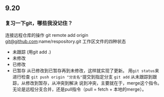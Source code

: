## 9.20
### 复习一下git，哪些我没记住？
连接远程仓库的操作
git remote add origin git@github.com:name/respository.git
工作区文件的四种状态
- 未跟踪 (用git add .)
- 未修改
- 已修改
- 已暂存
从已修改到已暂存再到未修改，这样就实现了更新。
用`git status`来进行检查
`git push origin "分支名"`提交到指定分支
`git add` 从未跟踪到跟踪，从修改到暂存，从冲突到解决
说到冲突，主要就在于，merge这个指令。无论是远程分支合并，还是pull指令（pull = fetch + 本地的merge）。

<!--stackedit_data:
eyJoaXN0b3J5IjpbLTcyMTI0NTQ5OCwxOTg3OTMzOTMwLC04MD
c3MDE4NTQsLTE1MjEwMDM4MzJdfQ==
-->